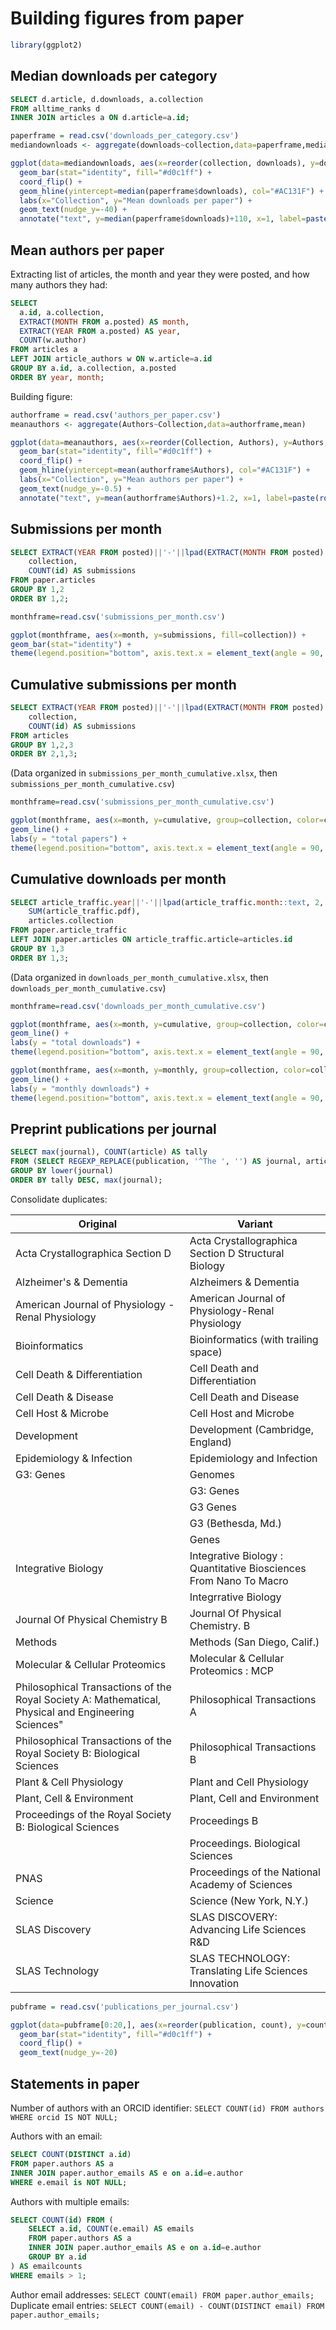 # Building figures from paper

```r
library(ggplot2)
```

## Median downloads per category

```sql
SELECT d.article, d.downloads, a.collection
FROM alltime_ranks d
INNER JOIN articles a ON d.article=a.id;
```

```r
paperframe = read.csv('downloads_per_category.csv')
mediandownloads <- aggregate(downloads~collection,data=paperframe,median)

ggplot(data=mediandownloads, aes(x=reorder(collection, downloads), y=downloads, label=round(downloads, 2))) +
  geom_bar(stat="identity", fill="#d0c1ff") +
  coord_flip() +
  geom_hline(yintercept=median(paperframe$downloads), col="#AC131F") +
  labs(x="Collection", y="Mean downloads per paper") +
  geom_text(nudge_y=-40) +
  annotate("text", y=median(paperframe$downloads)+110, x=1, label=paste(round(median(paperframe$downloads), 2), "overall median"))
```

## Mean authors per paper

Extracting list of articles, the month and year they were posted, and how many authors they had:

```sql
SELECT
  a.id, a.collection,
  EXTRACT(MONTH FROM a.posted) AS month,
  EXTRACT(YEAR FROM a.posted) AS year,
  COUNT(w.author)
FROM articles a
LEFT JOIN article_authors w ON w.article=a.id
GROUP BY a.id, a.collection, a.posted
ORDER BY year, month;
```

Building figure:

```r
authorframe = read.csv('authors_per_paper.csv')
meanauthors <- aggregate(Authors~Collection,data=authorframe,mean)

ggplot(data=meanauthors, aes(x=reorder(Collection, Authors), y=Authors, label=round(Authors, 2))) +
  geom_bar(stat="identity", fill="#d0c1ff") +
  coord_flip() +
  geom_hline(yintercept=mean(authorframe$Authors), col="#AC131F") +
  labs(x="Collection", y="Mean authors per paper") +
  geom_text(nudge_y=-0.5) +
  annotate("text", y=mean(authorframe$Authors)+1.2, x=1, label=paste(round(mean(authorframe$Authors), 2), "overall mean"))
```

## Submissions per month

```sql
SELECT EXTRACT(YEAR FROM posted)||'-'||lpad(EXTRACT(MONTH FROM posted)::text, 2, '0') AS month,
	collection,
	COUNT(id) AS submissions
FROM paper.articles
GROUP BY 1,2
ORDER BY 1,2;
```

```r
monthframe=read.csv('submissions_per_month.csv')

ggplot(monthframe, aes(x=month, y=submissions, fill=collection)) +
geom_bar(stat="identity") +
theme(legend.position="bottom", axis.text.x = element_text(angle = 90, hjust = 1))
```

## Cumulative submissions per month

```sql
SELECT EXTRACT(YEAR FROM posted)||'-'||lpad(EXTRACT(MONTH FROM posted)::text, 2, '0') AS date,
	collection,
	COUNT(id) AS submissions
FROM articles
GROUP BY 1,2,3
ORDER BY 2,1,3;
```
(Data organized in `submissions_per_month_cumulative.xlsx`, then `submissions_per_month_cumulative.csv`)

```r
monthframe=read.csv('submissions_per_month_cumulative.csv')

ggplot(monthframe, aes(x=month, y=cumulative, group=collection, color=collection)) +
geom_line() +
labs(y = "total papers") +
theme(legend.position="bottom", axis.text.x = element_text(angle = 90, hjust = 1))
```

## Cumulative downloads per month

```sql
SELECT article_traffic.year||'-'||lpad(article_traffic.month::text, 2, '0') AS date,
	SUM(article_traffic.pdf),
	articles.collection
FROM paper.article_traffic
LEFT JOIN paper.articles ON article_traffic.article=articles.id
GROUP BY 1,3
ORDER BY 1,3;
```
(Data organized in `downloads_per_month_cumulative.xlsx`, then `downloads_per_month_cumulative.csv`)

```r
monthframe=read.csv('downloads_per_month_cumulative.csv')

ggplot(monthframe, aes(x=month, y=cumulative, group=collection, color=collection)) +
geom_line() +
labs(y = "total downloads") +
theme(legend.position="bottom", axis.text.x = element_text(angle = 90, hjust = 1))

ggplot(monthframe, aes(x=month, y=monthly, group=collection, color=collection)) +
geom_line() +
labs(y = "monthly downloads") +
theme(legend.position="bottom", axis.text.x = element_text(angle = 90, hjust = 1))
```

## Preprint publications per journal

```sql
SELECT max(journal), COUNT(article) AS tally
FROM (SELECT REGEXP_REPLACE(publication, '^The ', '') AS journal, article FROM prod.article_publications) AS stripped
GROUP BY lower(journal)
ORDER BY tally DESC, max(journal);
```

Consolidate duplicates:

| Original | Variant |
| --- | ----------- |
| Acta Crystallographica Section D | Acta Crystallographica Section D Structural Biology |
| Alzheimer's & Dementia | Alzheimers & Dementia |
| American Journal of Physiology - Renal Physiology | American Journal of Physiology-Renal Physiology |
| Bioinformatics | Bioinformatics (with trailing space) |
| Cell Death & Differentiation | Cell Death and Differentiation |
| Cell Death & Disease | Cell Death and Disease |
| Cell Host & Microbe | Cell Host and Microbe |
| Development | Development (Cambridge, England) |
| Epidemiology & Infection | Epidemiology and Infection |
| G3: Genes|Genomes|Genetics | G3 |
|  | G3&#58; Genes|Genomes|Genetics |
|  | G3 Genes|Genomes|Genetics |
|  | G3 (Bethesda, Md.) |
|  | Genes|Genomes|Genetics |
| Integrative Biology | Integrative Biology : Quantitative Biosciences From Nano To Macro |
|  | Integrrative Biology |
| Journal Of Physical Chemistry B | Journal Of Physical Chemistry. B |
| Methods | Methods (San Diego, Calif.) |
| Molecular & Cellular Proteomics | Molecular & Cellular Proteomics : MCP |
| Philosophical Transactions of the Royal Society A: Mathematical,				Physical and Engineering Sciences" | Philosophical Transactions A |
| Philosophical Transactions of the Royal Society B: Biological Sciences | Philosophical Transactions B |
| Plant & Cell Physiology | Plant and Cell Physiology |
| Plant, Cell & Environment | Plant, Cell and Environment |
| Proceedings of the Royal Society B: Biological Sciences | Proceedings B |
|   | Proceedings. Biological Sciences |
| PNAS | Proceedings of the National Academy of Sciences |
| Science | Science (New York, N.Y.) |
| SLAS Discovery | SLAS DISCOVERY: Advancing Life Sciences R&D |
| SLAS Technology | SLAS TECHNOLOGY: Translating Life Sciences Innovation |

```r
pubframe = read.csv('publications_per_journal.csv')

ggplot(data=pubframe[0:20,], aes(x=reorder(publication, count), y=count, label=count)) +
  geom_bar(stat="identity", fill="#d0c1ff") +
  coord_flip() +
  geom_text(nudge_y=-20)
```

## Statements in paper

Number of authors with an ORCID identifier: `SELECT COUNT(id) FROM authors WHERE orcid IS NOT NULL;`

Authors with an email:
```sql
SELECT COUNT(DISTINCT a.id)
FROM paper.authors AS a
INNER JOIN paper.author_emails AS e on a.id=e.author
WHERE e.email is NOT NULL;
```

Authors with multiple emails:
```sql
SELECT COUNT(id) FROM (
	SELECT a.id, COUNT(e.email) AS emails
	FROM paper.authors AS a
	INNER JOIN paper.author_emails AS e on a.id=e.author
	GROUP BY a.id
) AS emailcounts
WHERE emails > 1;
```

Author email addresses: `SELECT COUNT(email) FROM paper.author_emails;`
Duplicate email entries: `SELECT COUNT(email) - COUNT(DISTINCT email) FROM paper.author_emails;`